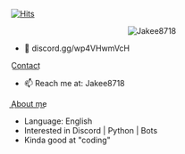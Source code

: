 [![Hits](http://hits.dwyl.com/Jakee8718/Jakee8718.svg)](http://hits.dwyl.com/Jakee8718/Jakee8718)

<p align="center"> <img src="https://gpvc.arturio.dev/Jakee8718" alt="Jakee8718" /> </p>



- 👋 discord.gg/wp4VHwmVcH

C͟o͟n͟t͟a͟c͟t͟
- 📫 Reach me at: Jakee8718


A͟b͟o͟u͟t͟ ͟m͟e͟
-  Language: English
-  Interested in Discord | Python | Bots
-  Kinda good at "coding"
<!---
Jakee8718/Jakee8718 is a ✨ special ✨ repository because its `README.md` (this file) appears on your GitHub profile.
You can click the Preview link to take a look at your changes.
--->

<p href="Jakee" align="center">
    <img alt="" src=Put Lanyard Here!/> <!-- https://lanyard.cnrad.dev/api/686033406450204690 (Show discord status)
</p>

<h1 align="center">Stats</h1>
<a href="https://github.com/Jakee8718"></a>
<p align="center">
  <img src="https://github-readme-stats.vercel.app/api?username=Jakee8718&theme=midnight-purple&show_icons=true" />
</p>

<!-- ![Anurag's GitHub stats](https://github-readme-stats.vercel.app/api?username=Jakee8718&theme=midnight-purple&show_icons=true)
 -->



